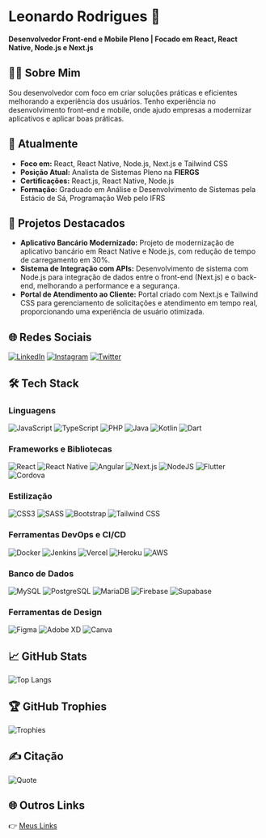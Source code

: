 # Leonardo Rodrigues 🚀
**Desenvolvedor Front-end e Mobile Pleno | Focado em React, React Native, Node.js e Next.js**


## 👨‍💻 Sobre Mim

Sou desenvolvedor com foco em criar soluções práticas e eficientes melhorando a experiência dos usuários. Tenho experiência no desenvolvimento front-end e mobile, onde ajudo empresas a modernizar aplicativos e aplicar boas práticas.


## 🌱 Atualmente

- **Foco em:** React, React Native, Node.js, Next.js e Tailwind CSS
- **Posição Atual:** Analista de Sistemas Pleno na **FIERGS**
- **Certificações:** React.js, React Native, Node.js
- **Formação:** Graduado em Análise e Desenvolvimento de Sistemas pela Estácio de Sá, Programação Web pelo IFRS


## 💼 Projetos Destacados

- **Aplicativo Bancário Modernizado:** Projeto de modernização de aplicativo bancário em React Native e Node.js, com redução de tempo de carregamento em 30%.
- **Sistema de Integração com APIs:** Desenvolvimento de sistema com Node.js para integração de dados entre o front-end (Next.js) e o back-end, melhorando a performance e a segurança.
- **Portal de Atendimento ao Cliente:** Portal criado com Next.js e Tailwind CSS para gerenciamento de solicitações e atendimento em tempo real, proporcionando uma experiência de usuário otimizada.


## 🌐 Redes Sociais

[![LinkedIn](https://img.shields.io/badge/linkedin-414141?style=for-the-badge&logo=linkedin&logoColor=2A67B0)](https://www.linkedin.com/in/leorodriguesdev)
[![Instagram](https://img.shields.io/badge/Instagram-414141?style=for-the-badge&logo=Instagram)](https://instagram.com/leorodrigues.dev)
[![Twitter](https://img.shields.io/badge/Twitter-414141?style=for-the-badge&logo=Twitter)](https://twitter.com/leorodriguesdev)


## 🛠️ Tech Stack

### Linguagens
![JavaScript](https://img.shields.io/badge/javascript-414141?style=for-the-badge&logo=javascript)
![TypeScript](https://img.shields.io/badge/typescript-414141?style=for-the-badge&logo=typescript)
![PHP](https://img.shields.io/badge/php-414141?style=for-the-badge&logo=php)
![Java](https://img.shields.io/badge/java-414141?style=for-the-badge&logo=openjdk&logoColor=ed2121)
![Kotlin](https://img.shields.io/badge/kotlin-414141?style=for-the-badge&logo=kotlin)
![Dart](https://img.shields.io/badge/dart-414141?style=for-the-badge&logo=dart)

### Frameworks e Bibliotecas
![React](https://img.shields.io/badge/react-414141?style=for-the-badge&logo=react)
![React Native](https://img.shields.io/badge/react_native-414141?style=for-the-badge&logo=react)
![Angular](https://img.shields.io/badge/Angular-414141?style=for-the-badge&logo=angular&logoColor=ed2121)
![Next.js](https://img.shields.io/badge/Next.js-414141?style=for-the-badge&logo=next.js)
![NodeJS](https://img.shields.io/badge/node.js-414141?style=for-the-badge&logo=node.js)
![Flutter](https://img.shields.io/badge/Flutter-414141?style=for-the-badge&logo=Flutter&logoColor=2195ed)
![Cordova](https://img.shields.io/badge/Cordova-414141?style=for-the-badge&logo=apache-cordova)

### Estilização
![CSS3](https://img.shields.io/badge/css3-414141?style=for-the-badge&logo=css3&logoColor=blue)
![SASS](https://img.shields.io/badge/SASS-414141?style=for-the-badge&logo=SASS) 
![Bootstrap](https://img.shields.io/badge/bootstrap-414141?style=for-the-badge&logo=bootstrap)
![Tailwind CSS](https://img.shields.io/badge/Tailwind%20CSS-414141?style=for-the-badge&logo=tailwind-css)

### Ferramentas DevOps e CI/CD
![Docker](https://img.shields.io/badge/docker-414141?style=for-the-badge&logo=docker)
![Jenkins](https://img.shields.io/badge/jenkins-414141?style=for-the-badge&logo=jenkins)
![Vercel](https://img.shields.io/badge/vercel-414141?style=for-the-badge&logo=vercel)
![Heroku](https://img.shields.io/badge/heroku-414141?style=for-the-badge&logo=heroku&logoColor=430098)
![AWS](https://img.shields.io/badge/AWS-414141?style=for-the-badge&logo=amazon-aws&logoColor=orange)

### Banco de Dados
![MySQL](https://img.shields.io/badge/mysql-414141?style=for-the-badge&logo=mysql)
![PostgreSQL](https://img.shields.io/badge/postgres-414141?style=for-the-badge&logo=postgresql)
![MariaDB](https://img.shields.io/badge/mariadb-414141?style=for-the-badge&logo=mariadb)
![Firebase](https://img.shields.io/badge/firebase-414141?style=for-the-badge&logo=firebase)
![Supabase](https://img.shields.io/badge/supabase-414141?style=for-the-badge&logo=supabase)

### Ferramentas de Design
![Figma](https://img.shields.io/badge/figma-414141?style=for-the-badge&logo=figma)
![Adobe XD](https://img.shields.io/badge/Adobe%20XD-414141?style=for-the-badge&logo=Adobe%20XD)
![Canva](https://img.shields.io/badge/Canva-414141?style=for-the-badge&logo=Canva)


## 📈 GitHub Stats

![Top Langs](https://github-readme-stats.vercel.app/api/top-langs/?username=leorodriguesdev&theme=dark&hide_border=false&include_all_commits=false&count_private=true&layout=compact)


## 🏆 GitHub Trophies

![Trophies](https://github-profile-trophy.vercel.app/?username=leorodriguesdev&theme=onestar&no-frame=false&no-bg=false&margin-w=4)


## ✍️ Citação

![Quote](https://quotes-github-readme.vercel.app/api?type=horizontal&theme=dark)


## 🌐 Outros Links

👉 [Meus Links](https://bio.link/leorodriguesdev)
